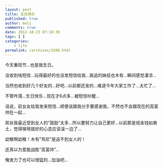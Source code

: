 ```yaml
---
layout: post
title: 生日快乐
published: true
author: moli
comments: true
date: 2012-10-23 07:10:39
tags: [ ]
categories:
    - life
permalink: /archives/3208.html
---
```

今天重阳节…也是我生日。

没收到啥短信…玩得最好的也没发短信给我…我追的妹纸也木有…瞬间感觉凄凉…

当然也收到好几个好友的…好吧…以前都还发的…难道今年大家工作了…太忙了…

不管咋滴…生日快乐…现在才6点多…被短信吵醒…

话说，前女友给我发来短信…顺便说跟我分手要感谢我，不然也不会跟现在的高富帅在一起…

屌丝我最近受到女人的&#8221;鼓励&#8221;太多…所以要努力让自己更好…以前那是视金钱如粪土，觉得够用就好的心态应该滚一边了…

幼稚啊幼稚！木有&#8221;骂尼&#8221;是追不到女人的！
  
还真以为爱能战胜&#8221;高富帅&#8221;…

俺发力了也可以很猛的…加油吧…